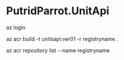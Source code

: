 # PutridParrot.UnitApi

az login

az acr build -t unitsapi:ver01 -r registryname .

	
az acr repository list --name registryname

